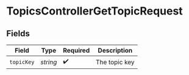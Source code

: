 # TopicsControllerGetTopicRequest


## Fields

| Field              | Type               | Required           | Description        |
| ------------------ | ------------------ | ------------------ | ------------------ |
| `topicKey`         | *string*           | :heavy_check_mark: | The topic key      |